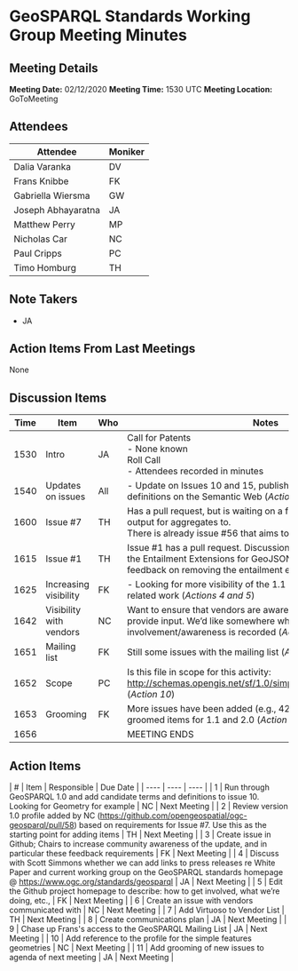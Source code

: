 # GeoSPARQL Standards Working Group Meeting Minutes
## Meeting Details
**Meeting Date:** 02/12/2020
**Meeting Time:** 1530 UTC
**Meeting Location:** GoToMeeting  

## Attendees
Attendee | Moniker |
---- | ---- |
Dalia Varanka | DV |
Frans Knibbe | FK |
Gabriella Wiersma | GW |
Joseph Abhayaratna | JA |
Matthew Perry | MP |
Nicholas Car | NC |
Paul Cripps | PC |
Timo Homburg | TH |

## Note Takers
- JA

## Action Items From Last Meetings
None

## Discussion Items
Time | Item | Who | Notes |
---- | ---- | ---- | ---- |
1530 | Intro | JA | Call for Patents <BR/> - None known <BR/> Roll Call <BR/> - Attendees recorded in minutes |
1540 | Updates on issues | All | - Update on Issues 10 and 15, publishing the underlying definitions on the Semantic Web (*Action 1*) |
1600 | Issue #7 | TH | Has a pull request, but is waiting on a functions artefact to add the output for aggregates to. <BR/> There is already issue #56 that aims to address these (*Action 2*) |
1615 | Issue #1 | TH | Issue #1 has a pull request. Discussion suggests we will not add the Entailment Extensions for GeoJSON. We will also look to seek feedback on removing the entailment extensions in 2.0. (*Action 3*) |
1625 | Increasing visibility | FK | - Looking for more visibility of the 1.1 GeoSPARQL update and related work (*Actions 4 and 5*) |
1642 | Visibility with vendors | NC | Want to ensure that vendors are aware of our activities, and provide input. We’d like somewhere where we vendor involvement/awareness is recorded (*Actions 6, 7, and 8*) |
1651 | Mailing list | FK | Still some issues with the mailing list (*Action 9*) |
1652 | Scope | PC | Is this file in scope for this activity: http://schemas.opengis.net/sf/1.0/simple_features_geometries.rdf (*Action 10*) |
1653 | Grooming | FK | More issues have been added (e.g., 42 and 43) since we groomed items for 1.1 and 2.0 (*Action 11*) |
1656 | | | MEETING ENDS |

## Action Items
| # | Item | Responsible | Due Date |
| ---- | ---- | ---- |
| 1 | Run through GeoSPARQL 1.0 and add candidate terms and definitions to issue 10. Looking for Geometry for example | NC | Next Meeting |
| 2 | Review version 1.0 profile added by NC (https://github.com/opengeospatial/ogc-geosparql/pull/58) based on requirements for Issue #7. Use this as the starting point for adding items | TH | Next Meeting |
| 3 | Create issue in Github; Chairs to increase community awareness of the update, and in particular these feedback requirements | FK | Next Meeting |
| 4 | Discuss with Scott Simmons whether we can add links to press releases re White Paper and current working group on the GeoSPARQL standards homepage @ https://www.ogc.org/standards/geosparql | JA | Next Meeting |
| 5 | Edit the Github project homepage to describe: how to get involved, what we’re doing, etc., | FK | Next Meeting |
| 6 | Create an issue with vendors communicated with | NC | Next Meeting |
| 7 | Add Virtuoso to Vendor List | TH | Next Meeting |
| 8 | Create communications plan | JA | Next Meeting |
| 9 | Chase up Frans's access to the GeoSPARQL Mailing List | JA | Next Meeting |
| 10 | Add reference to the profile for the simple features geometries | NC | Next Meeting |
| 11 | Add grooming of new issues to agenda of next meeting | JA | Next Meeting |

